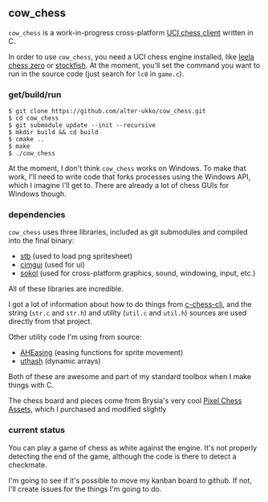 ## cow_chess

`cow_chess` is a work-in-progress cross-platform [UCI chess client](https://wbec-ridderkerk.nl/html/UCIProtocol.html) written in C.

In order to use `cow_chess`, you need a UCI chess engine installed, like [leela chess zero](https://lczero.org/) or [stockfish](https://stockfishchess.org/). At the moment, you'll set the command you want to run in the source code (just search for `lc0` in `game.c`).


### get/build/run

```
$ git clone https://github.com/alter-ukko/cow_chess.git
$ cd cow_chess
$ git submodule update --init --recursive
$ mkdir build && cd build
$ cmake ..
$ make
$ ./cow_chess
```

At the moment, I don't think `cow_chess` works on Windows. To make that work, I'll need to write code that forks processes using the Windows API, which I imagine I'll get to. There are already a lot of chess GUIs for Windows though.

### dependencies

`cow_chess` uses three libraries, included as git submodules and compiled into the final binary:

* [stb](https://github.com/nothings/stb) (used to load png spritesheet)
* [cimgui](https://github.com/cimgui/cimgui) (used for ui)
* [sokol](https://github.com/floooh/sokol) (used for cross-platform graphics, sound, windowing, input, etc.)

All of these libraries are incredible.

I got a lot of information about how to do things from [c-chess-cli](https://github.com/lucasart/c-chess-cli), and the string (`str.c` and `str.h`) and utility (`util.c` and `util.h`) sources are used directly from that project.

Other utility code I'm using from source:

* [AHEasing](https://github.com/warrenm/AHEasing) (easing functions for sprite movement)
* [uthash](https://github.com/troydhanson/uthash) (dynamic arrays)

Both of these are awesome and part of my standard toolbox when I make things with C.

The chess board and pieces come from Brysia's very cool [Pixel Chess Assets](https://brysiaa.itch.io/pixel-chess-assets-pack), which I purchased and modified slightly

### current status

You can play a game of chess as white against the engine. It's not properly detecting the end of the game, although the code is there to detect a checkmate.

I'm going to see if it's possible to move my kanban board to github. If not, I'll create issues for the things I'm going to do.
